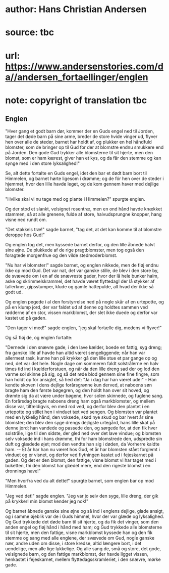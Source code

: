 # author: Hans Christian Andersen
# source: tbc
# url: https://www.andersenstories.com/da//andersen_fortaellinger/englen
# note: copyright of translation tbc

## Englen 

"Hver gang et godt barn dør, kommer der en Guds engel ned til Jorden,
tager det døde barn på sine arme, breder de store hvide vinger ud,
flyver hen over alle de steder, barnet har holdt af, og plukker en hel
håndfuld blomster, som de bringer op til Gud for der at blomstre endnu
smukkere end på Jorden. Den gode Gud trykker alle blomsterne til sit
hjerte, men den blomst, som er ham kærest, giver han et kys, og da får
den stemme og kan synge med i den store lyksalighed!"

Se, alt dette fortalte en Guds engel, idet den bar et dødt barn bort til
Himmelen, og barnet hørte ligesom i drømme; og de fór hen over de steder
i hjemmet, hvor den lille havde leget, og de kom gennem haver med
dejlige blomster.

"Hvilke skal vi nu tage med og plante i Himmelen?" spurgte englen.

Og der stod et slankt, velsignet rosentræ, men en ond hånd havde knækket
stammen, så at alle grenene, fulde af store, halvudsprungne knopper,
hang visne ned rundt om.

"Det stakkels træ!" sagde barnet, "tag det, at det kan komme til at
blomstre deroppe hos Gud!"

Og englen tog det, men kyssede barnet derfor, og den lille åbnede halvt
sine øjne. De plukkede af de rige pragtblomster, men tog også den
foragtede morgenfrue og den vilde stedmoderblomst.

"Nu har vi blomster!" sagde barnet, og englen nikkede, men de fløj
endnu ikke op mod Gud. Det var nat, det var ganske stille, de blev i den
store by, de svævede om i en af de snævreste gader, hvor der lå hele
bunker halm, aske og skrimmelskrammel, det havde været flyttedag! der lå
stykker af tallerkner, gipsstumper, klude og gamle hattepulde, alt hvad
der ikke så godt ud.

Og englen pegede i al den forstyrrelse ned på nogle skår af en
urtepotte, og på en klump jord, der var faldet ud af denne og holdtes
sammen ved rødderne af en stor, vissen markblomst, der slet ikke duede
og derfor var kastet ud på gaden.

"Den tager vi med!" sagde englen, "jeg skal fortælle dig, medens vi
flyver!"

Og så fløj de, og englen fortalte:

"Dernede i den snævre gade, i den lave kælder, boede en fattig, syg
dreng; fra ganske lille af havde han altid været sengeliggende; når han
var allermest rask, kunne han på krykker gå den lille stue et par gange
op og ned, det var det hele. Nogle dage om sommeren faldt solstrålerne
en halv times tid ind i kælderforstuen, og når da den lille dreng sad
der og lod den varme sol skinne på sig, og så det røde blod gennem sine
fine fingre, som han holdt op for ansigtet, så hed det: "Ja i dag har
han været ude!" - Han kendte skoven i dens dejlige forårsgrønne kun
derved, at naboens søn bragte ham den første bøgegren, og den holdt han
over sit hoved, og drømte sig da at være under bøgene, hvor solen
skinnede, og fuglene sang. En forårsdag bragte naboens dreng ham også
markblomster, og mellem disse var, tilfældigvis, en med rod ved, og
derfor blev den plantet i en urtepotte og stillet hen i vinduet tæt ved
sengen. Og blomsten var plantet med en lykkelig hånd, den voksede, skød
nye skud og bar hvert år sine blomster; den blev den syge drengs
dejligste urtegård, hans lille skat på denne jord; han vandede og
passede den, og sørgede for, at den fik hver solstråle, lige til den
sidste, der gled ned over det lave vindue; og blomsten selv voksede ind
i hans drømme, thi for ham blomstrede den, udspredte sin duft og glædede
øjet; mod den vendte han sig i døden, da Vorherre kaldte ham. -- Et år
har han nu været hos Gud, et år har blomsten stået forglemt i vinduet og
er visnet, og derfor ved flytningen kastet ud i fejeskarnet på gaden. Og
det er den blomst, den fattige, visne blomst vi har taget med i
buketten, thi den blomst har glædet mere, end den rigeste blomst i en
dronnings have!"

"Men hvorfra ved du alt dette!" spurgte barnet, som englen bar op mod
Himmelen.

"Jeg ved det!" sagde englen. "Jeg var jo selv den syge, lille dreng,
der gik på krykker! min blomst kender jeg nok!"

Og barnet åbnede ganske sine øjne og så ind i englens dejlige, glade
ansigt, og i samme øjeblik var de i Guds himmel, hvor der var glæde og
lyksalighed. Og Gud trykkede det døde barn til sit hjerte, og da fik det
vinger, som den anden engel og fløj hånd i hånd med ham; og Gud trykkede
alle blomsterne til sit hjerte, men den fattige, visne markblomst
kyssede han og den fik stemme og sang med alle englene, der svævede om
Gud, nogle ganske nær, andre uden om disse, i store kredse, altid
længere bort, i det uendelige, men alle lige lykkelige. Og alle sang de,
små og store, det gode, velsignede barn, og den fattige markblomst, der
havde ligget vissen, henkastet i fejeskarnet, mellem
flyttedagsskramleriet, i den snævre, mørke gade.
